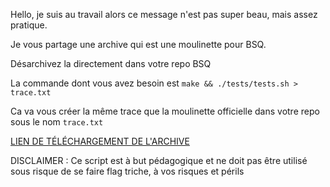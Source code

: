 Hello, je suis au travail alors ce message n'est pas super beau, mais assez pratique.

Je vous partage une archive qui est une moulinette pour BSQ.

Désarchivez la directement dans votre repo BSQ

La commande dont vous avez besoin est `make && ./tests/tests.sh > trace.txt`

Ca va vous créer la même trace que la moulinette officielle dans votre repo sous le nom `trace.txt`

[LIEN DE TÉLÉCHARGEMENT DE L'ARCHIVE](https://filebin.net/65otu793x6voqt02/mouli.tar?t=ieob4zc7)

DISCLAIMER : Ce script est à but pédagogique et ne doit pas être utilisé sous risque de se faire flag triche, à vos risques et périls
